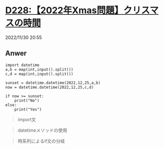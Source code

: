 # [D228:【2022年Xmas問題】クリスマスの時間](https://paiza.jp/career/challenges/593/retry)
2022/11/30 20:55
## Anwer
    import datetime
    a,b = map(int,input().split())
    c,d = map(int,input().split())

    sunset = datetime.datetime(2022,12,25,a,b)
    now = datetime.datetime(2022,12,25,c,d)

    if now >= sunset:
        print("No")
    else:
        print("Yes")
> import文

> datetimeメソッドの使用

> 時系列によるif文の分岐
